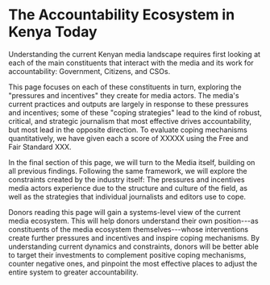 # The Accountability Ecosystem in Kenya Today

Understanding the current Kenyan media landscape requires first looking at each of the main constituents that interact with the media and its work for accountability: Government, Citizens, and CSOs.

This page focuses on each of these constituents in turn, exploring the "pressures and incentives" they create for media actors. The media's current practices and outputs are largely in response to these pressures and incentives; some of these "coping strategies" lead to the kind of robust, critical, and strategic journalism that most effective drives accountability, but most lead in the opposite direction. To evaluate coping mechanisms quantitatively, we have given each a score of XXXXX using the Free and Fair Standard XXX.

In the final section of this page, we will turn to the Media itself, building on all previous findings. Following the same framework, we will explore the constraints created by the industry itself: The pressures and incentives media actors experience due to the structure and culture of the field, as well as the strategies that individual journalists and editors use to cope.

Donors reading this page will gain a systems-level view of the current media ecosystem. This will help donors understand their own position---as constituents of the media ecosystem themselves---whose interventions create further pressures and incentives and inspire coping mechanisms. By understanding current dynamics and constraints, donors will be better able to target their investments to complement positive coping mechanisms, counter negative ones, and pinpoint the most effective places to adjust the entire system to greater accountability.
